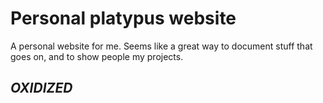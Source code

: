 # Personal platypus website
 A personal website for me. Seems like a great way to document stuff that goes on, and to show people my projects.

 ## *OXIDIZED*

